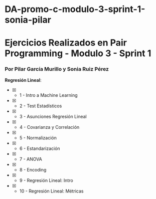# DA-promo-c-modulo-3-sprint-1-sonia-pilar
# Ejercicios Realizados en Pair Programming - Modulo 3 - Sprint 1 
### Por Pilar García Murillo y Sonia Ruiz Pérez


**Regresión Lineal**:

- [x] - 1 - Intro a Machine Learning

- [x] - 2 - Test Estadísticos

- [x] - 3 - Asunciones Regresión Lineal

- [x] - 4 - Covarianza y Correlación

- [x] - 5 - Normalización

- [x] - 6 - Estandarización

- [x] - 7 - ANOVA

- [x] - 8 - Encoding

- [x] - 9 - Regresión Lineal: Intro

- [x] - 10 - Regresión Lineal: Métricas
